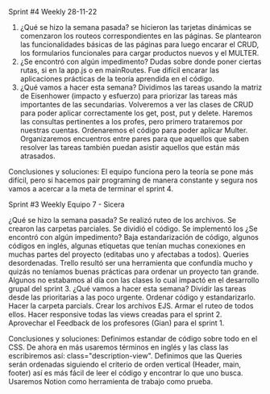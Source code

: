 Sprint #4
Weekly 28-11-22
1. ¿Qué se hizo la semana pasada?
    se hicieron las tarjetas dinámicas
    se comenzaron los routeos correspondientes en las páginas.
    Se plantearon las funcionalidades básicas de las páginas para luego encarar el CRUD, los formularios funcionales para cargar productos nuevos y el MULTER.
2. ¿Se encontró con algún impedimento? 
    Dudas sobre donde poner ciertas rutas, si en la app.js o en mainRoutes.
    Fue difícil encarar las aplicaciones prácticas de la teoría aprendida en el código.
3. ¿Qué vamos a hacer esta semana? 
    Dividimos las tareas usando la matriz de Eisenhower (impacto y esfuerzo) para priorizar las tareas más importantes de las secundarias.
    Volveremos a ver las clases de CRUD para poder aplicar correctamente los get, post, put y delete. 
    Haremos las consultas pertinentes a los profes, pero primero trataremos por nuestras cuentas.
    Ordenaremos el código para poder aplicar Multer.
    Organizaremos encuentros entre pares para que aquellos que saben resolver las tareas también puedan asistir aquellos que están más atrasados.

Conclusiones y soluciones: 
El equipo funciona pero la teoría se pone más difícil, pero si hacemos pair programing de manera constante y segura nos vamos a acercar a la meta de terminar el sprint 4.


Sprint #3
Weekly 
Equipo 7 - Sicera

¿Qué se hizo la semana pasada? 
    Se realizó ruteo de los archivos.
    Se crearon las carpetas parciales.
    Se dividió el código.
    Se implementó los 
¿Se encontró con algún impedimento?
    Baja estandarización de código, algunos códigos en inglés, algunas etiquetas que tenían muchas conexiones en muchas partes del proyecto (editabas uno y afectabas a todos). 
    Queries desordenadas. 
    Trello resultó ser una herramienta que confundía mucho y quizás no teníamos buenas prácticas para ordenar un proyecto tan grande. 
    Algunos no estabamos al día con las clases lo cual impactó en el desarrollo grupal del sprint 3.
¿Qué vamos a hacer esta semana?
    Dividir las tareas desde las prioritarias a las poco urgente.
    Ordenar código y estandarizarlo.
    Hacer la carpeta parcials.
    Crear los archivos EJS. Armar el ruteo de todos ellos.
    Hacer responsive todas las views creadas para el sprint 2.
    Aprovechar el Feedback de los profesores (Gian) para el sprint 1.

Conclusiones y soluciones:
    Definimos estandar de código sobre todo en el CSS. De ahora en más usaremos términos en inglés y las class las escribiremos así: class="description-view".
    Definimos que las Queries serán ordenadas siguiendo el criterio de orden vertical (Header, main, footer) así es más fácil de leer el código y encontrar lo que uno busca.
    Usaremos Notion como herramienta de trabajo como prueba. 


